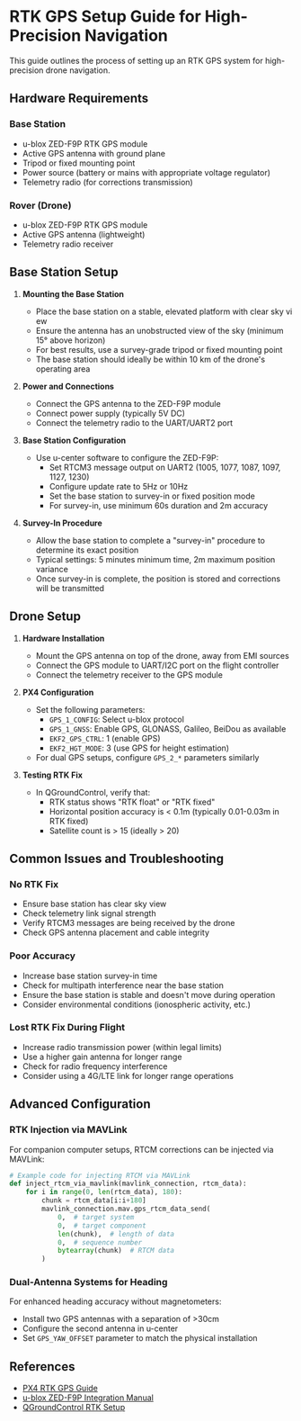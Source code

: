 # RTK GPS Setup Guide for High-Precision Navigation

This guide outlines the process of setting up an RTK GPS system for high-precision drone navigation.

## Hardware Requirements

### Base Station
- u-blox ZED-F9P RTK GPS module
- Active GPS antenna with ground plane
- Tripod or fixed mounting point
- Power source (battery or mains with appropriate voltage regulator)
- Telemetry radio (for corrections transmission)

### Rover (Drone)
- u-blox ZED-F9P RTK GPS module
- Active GPS antenna (lightweight)
- Telemetry radio receiver

## Base Station Setup

1. **Mounting the Base Station**
   - Place the base station on a stable, elevated platform with clear sky vi
   ew
   - Ensure the antenna has an unobstructed view of the sky (minimum 15° above horizon)
   - For best results, use a survey-grade tripod or fixed mounting point
   - The base station should ideally be within 10 km of the drone's operating area

2. **Power and Connections**
   - Connect the GPS antenna to the ZED-F9P module
   - Connect power supply (typically 5V DC)
   - Connect the telemetry radio to the UART/UART2 port

3. **Base Station Configuration**
   - Use u-center software to configure the ZED-F9P:
     - Set RTCM3 message output on UART2 (1005, 1077, 1087, 1097, 1127, 1230)
     - Configure update rate to 5Hz or 10Hz
     - Set the base station to survey-in or fixed position mode
     - For survey-in, use minimum 60s duration and 2m accuracy

4. **Survey-In Procedure**
   - Allow the base station to complete a "survey-in" procedure to determine its exact position
   - Typical settings: 5 minutes minimum time, 2m maximum position variance
   - Once survey-in is complete, the position is stored and corrections will be transmitted

## Drone Setup

1. **Hardware Installation**
   - Mount the GPS antenna on top of the drone, away from EMI sources
   - Connect the GPS module to UART/I2C port on the flight controller
   - Connect the telemetry receiver to the GPS module

2. **PX4 Configuration**
   - Set the following parameters:
     - `GPS_1_CONFIG`: Select u-blox protocol
     - `GPS_1_GNSS`: Enable GPS, GLONASS, Galileo, BeiDou as available
     - `EKF2_GPS_CTRL`: 1 (enable GPS)
     - `EKF2_HGT_MODE`: 3 (use GPS for height estimation)
   - For dual GPS setups, configure `GPS_2_*` parameters similarly

3. **Testing RTK Fix**
   - In QGroundControl, verify that:
     - RTK status shows "RTK float" or "RTK fixed"
     - Horizontal position accuracy is < 0.1m (typically 0.01-0.03m in RTK fixed)
     - Satellite count is > 15 (ideally > 20)

## Common Issues and Troubleshooting

### No RTK Fix
- Ensure base station has clear sky view
- Check telemetry link signal strength
- Verify RTCM3 messages are being received by the drone
- Check GPS antenna placement and cable integrity

### Poor Accuracy
- Increase base station survey-in time
- Check for multipath interference near the base station
- Ensure the base station is stable and doesn't move during operation
- Consider environmental conditions (ionospheric activity, etc.)

### Lost RTK Fix During Flight
- Increase radio transmission power (within legal limits)
- Use a higher gain antenna for longer range
- Check for radio frequency interference
- Consider using a 4G/LTE link for longer range operations

## Advanced Configuration

### RTK Injection via MAVLink
For companion computer setups, RTCM corrections can be injected via MAVLink:
```python
# Example code for injecting RTCM via MAVLink
def inject_rtcm_via_mavlink(mavlink_connection, rtcm_data):
    for i in range(0, len(rtcm_data), 180):
        chunk = rtcm_data[i:i+180]
        mavlink_connection.mav.gps_rtcm_data_send(
            0,  # target system
            0,  # target component
            len(chunk),  # length of data
            0,  # sequence number
            bytearray(chunk)  # RTCM data
        )
```

### Dual-Antenna Systems for Heading
For enhanced heading accuracy without magnetometers:
- Install two GPS antennas with a separation of >30cm
- Configure the second antenna in u-center
- Set `GPS_YAW_OFFSET` parameter to match the physical installation

## References
- [PX4 RTK GPS Guide](https://docs.px4.io/master/en/gps_compass/rtk_gps.html)
- [u-blox ZED-F9P Integration Manual](https://www.u-blox.com/sites/default/files/ZED-F9P_IntegrationManual_%28UBX-18010802%29.pdf)
- [QGroundControl RTK Setup](https://docs.qgroundcontrol.com/master/en/SettingsView/RTK.html)